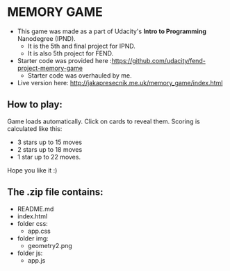 # MEMORY GAME
- This game was made as a part of Udacity's **Intro to Programming** Nanodegree (IPND).
  - It is the 5th and final project for IPND.
  - It is also 5th project for FEND.
- Starter code was provided here :https://github.com/udacity/fend-project-memory-game
  - Starter code was overhauled by me.
- Live version here: http://jakapresecnik.me.uk/memory_game/index.html
## How to play:
Game loads automatically. Click on cards to reveal them. Scoring is calculated like this:
- 3 stars up to 15 moves
- 2 stars up to 18 moves
- 1 star up to 22 moves.

Hope you like it :)

## The .zip file contains:
- README.md
- index.html
- folder css:
  - app.css
- folder img:
  - geometry2.png
- folder js:
  - app.js
  
